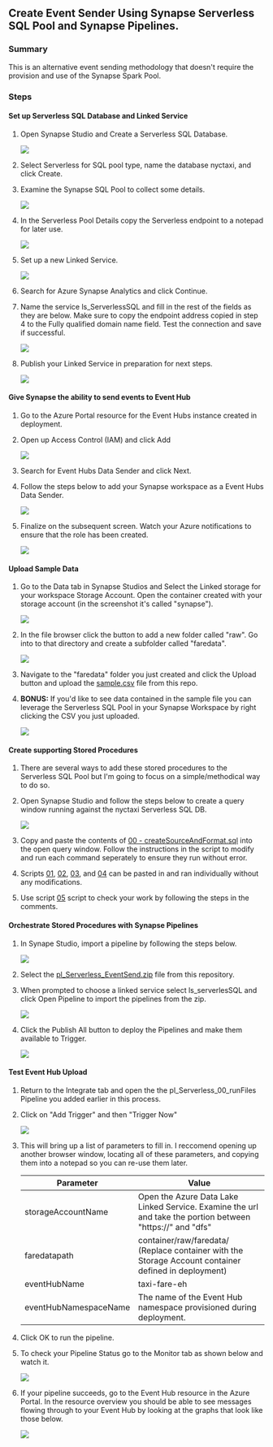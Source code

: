 ## Create Event Sender Using Synapse Serverless SQL Pool and Synapse Pipelines. 

### Summary
This is an alternative event sending methodology that doesn't require the provision and use of the Synapse Spark Pool. 

### Steps 
#### Set up Serverless SQL Database and Linked Service
1) Open Synapse Studio and Create a Serverless SQL Database.
   
   ![](../../images/serverless/serverlessIngest00.png)

2) Select Serverless for SQL pool type, name the database nyctaxi, and click Create.
3) Examine the Synapse SQL Pool to collect some details.
    
    ![](../../images/serverless/serverlessIngest01.png)

4) In the Serverless Pool Details copy the Serverless endpoint to a notepad for later use.
    
    ![](../../images/serverless/serverlessIngest02.png)

5) Set up a new Linked Service.
    
    ![](../../images/serverless/addLinkedService.png)

6) Search for Azure Synapse Analytics and click Continue.
7) Name the service ls_ServerlessSQL and fill in the rest of the fields as they are below. Make sure to copy the endpoint address copied in step 4 to the Fully qualified domain name field. Test the connection and save if successful.
    
    ![](../../images/serverless/serverlessIngest03.png)

8) Publish your Linked Service in preparation for next steps.
    
    ![](../../images/serverless/addLinkedService03.png)    


#### Give Synapse the ability to send events to Event Hub
1) Go to the Azure Portal resource for the Event Hubs instance created in deployment.
2) Open up Access Control (IAM) and click Add
    
    ![](../../images/serverless/serverlessIngest04.png)

3) Search for Event Hubs Data Sender and click Next.
4) Follow the steps below to add your Synapse workspace as a Event Hubs Data Sender.
    
    ![](../../images/serverless/serverlessIngest05.png)

5) Finalize on the subsequent screen. Watch your Azure notifications to ensure that the role has been created.
    
    ![](../../images/serverless/serverlessIngest06.png)

#### Upload Sample Data
1) Go to the Data tab in Synapse Studios and Select the Linked storage for your workspace Storage Account. Open the container created with your storage account (in the screenshot it's called "synapse").

    ![](../../images/python/eventSender06.png)

2) In the file browser click the button to add a new folder called "raw". Go into to that directory and create a subfolder called "faredata".
   
    ![](../../images/python/eventSender07.png)

3) Navigate to the "faredata" folder you just created and click the Upload button and upload the [sample.csv](../../data/sample.csv) file from this repo.
4) __BONUS:__ If you'd like to see data contained in the sample file you can leverage the Serverless SQL Pool in your Synapse Workspace by right clicking the CSV you just uploaded.

    ![](../../images/serverless/eventSender08.png)

#### Create supporting Stored Procedures
1) There are several ways to add these stored procedures to the Serverless SQL Pool but I'm going to focus on a simple/methodical way to do so. 
2) Open Synapse Studio and follow the steps below to create a query window running against the nyctaxi Serverless SQL DB.
   
    ![](../../images/serverless/serverlessIngest07.png)

3) Copy and paste the contents of [00 - createSourceAndFormat.sql](../../code/serverless/00%20-%20createSourceAndFormat.sql) into the open query window. Follow the instructions in the script to modify and run each command seperately to ensure they run without error. 
4) Scripts [01](../../code/serverless/01%20-%20createGetFilesProcedure.sql), [02](../../code/serverless/02%20-%20createFileInProcessProcedure.sql), [03](../../code/serverless/03%20-%20createGetBatchesProcedure.sql), and [04](../../code/serverless/04%20-%20createRetreiveEventHubBatchProcedure.sql) can be pasted in and ran individually without any modifications. 
5) Use script [05](../../code/serverless/05%20-%20testProcedures.sql) script to check your work by following the steps in the comments.

#### Orchestrate Stored Procedures with Synapse Pipelines
1) In Synape Studio, import a pipeline by following the steps below.
    
    ![](../../images/python/eventSender02.png)
    
2) Select the [pl_Serverless_EventSend.zip](../code/pipeline/pl_Serverless_EventSend.zip) file from this repository.
3) When prompted to choose a linked service select ls_serverlesSQL and click Open Pipeline to import the pipelines from the zip.
   
   ![](../../images/serverless/serverlessIngest08.png)

4) Click the Publish All button to deploy the Pipelines and make them available to Trigger. 
   
    ![](../../images/serverless/addLinkedService03.png)  

#### Test Event Hub Upload
1) Return to the Integrate tab and open the the pl_Serverless_00_runFiles Pipeline you added earlier in this process.
2) Click on "Add Trigger" and then "Trigger Now"

    ![](../../images/python/eventSender09.png)

3) This will bring up a list of parameters to fill in. I reccomend opening up another browser window, locating all of these parameters, and copying them into a notepad so you can re-use them later.

    Parameter | Value
    -----------|----------
    storageAccountName | Open the Azure Data Lake Linked Service. Examine the url and take the portion between "https://" and "dfs"
    faredatapath | container/raw/faredata/ (Replace container with the Storage Account container defined in deployment)
    eventHubName | taxi-fare-eh
    eventHubNamespaceName | The name of the Event Hub namespace provisioned during deployment. 

4) Click OK to run the pipeline. 
5) To check your Pipeline Status go to the Monitor tab as shown below and watch it. 

    ![](../../images/python/eventSender10.png)

6) If your pipeline succeeds, go to the Event Hub resource in the Azure Portal. In the resource overview you should be able to see messages flowing through to your Event Hub by looking at the graphs that look like those below.


    ![](../../images/python/eventSender11.png)